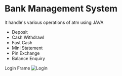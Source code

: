 # Bank Management System
It handle's various operations of atm using JAVA
+ Deposit
+ Cash Withdrawl
+ Fast Cash
+ Mini Statement
+ Pin Exchange
+ Balance Enquiry

Login Frame
![Login](https://user-images.githubusercontent.com/111033014/216552087-a679431b-79e9-4419-9f6a-9cb4f8eec489.png)
